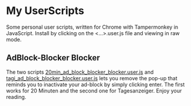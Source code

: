 # My UserScripts

Some personal user scripts, written for Chrome with Tampermonkey in JavaScript.
Install by clicking on the <...>.user.js file and viewing in raw mode.

## AdBlock-Blocker Blocker

The two scripts [20min_ad_block_blocker_blocker.user.js](20min_ad_block_blocker_blocker.user.js)
and [tagi_ad_block_blocker_blocker.user.js](tagi_ad_block_blocker_blocker.user.js) 
lets you remove the
pop-up that reminds you to inactivate your ad-block by simply clicking 
enter. The first works for 20 Minuten and the second one for Tagesanzeiger.
Enjoy your reading.
